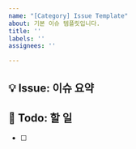 ```yaml
---
name: "[Category] Issue Template"
about: 기본 이슈 템플릿입니다.
title: ''
labels: ''
assignees: ''

---
```


## 💡 Issue: 이슈 요약


## 📝 Todo: 할 일
- [ ] 
